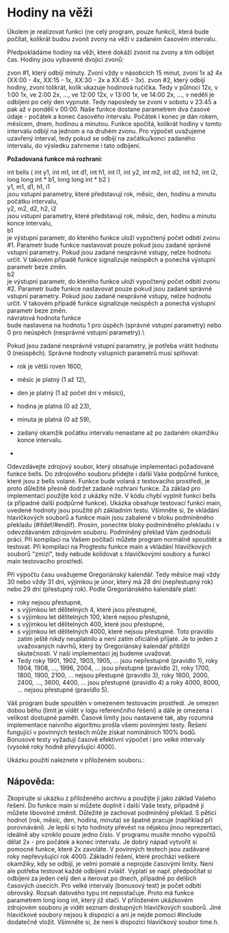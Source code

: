 # Hodiny na věži

Úkolem je realizovat funkci (ne celý program, pouze funkci), která bude počítat, kolikrát budou zvonit zvony na věži v zadaném časovém intervalu.

Předpokládáme hodiny na věži, které dokáží zvonit na zvony a tím odbíjet čas. Hodiny jsou vybavené dvojicí zvonů:

zvon #1, který odbíjí minuty. Zvoní vždy v násobcích 15 minut, zvoní 1x až 4x (XX:00 - 4x, XX:15 - 1x, XX:30 - 2x a XX:45 - 3x).
zvon #2, který odbíjí hodiny, zvoní tolikrát, kolik ukazuje hodinová ručička. Tedy v půlnoci 12x, v 1:00 1x, ve 2:00 2x, ..., ve 12:00 12x, v 13:00 1x, ve 14:00 2x, ...,
v neděli je odbíjení po celý den vypnuté. Tedy naposledy se zvoní v sobotu v 23:45 a pak až v pondělí v 00:00.
Naše funkce dostane parametrem dva časové údaje - počátek a konec časového intervalu. Počátek i konec je dán rokem, měsícem, dnem, hodinou a minutou. Funkce spočítá, kolikrát hodiny v tomto intervalu odbijí na jednom a na druhém zvonu. Pro výpočet uvažujeme uzavřený interval, tedy pokud se odbíjí na začátku/konci zadaného intervalu, do výsledku zahrneme i tato odbíjení.

**Požadovaná funkce má rozhraní:**

int bells ( int y1, int m1, int d1, int h1, int i1,
           int y2, int m2, int d2, int h2, int i2, 
           long long int * b1, long long int * b2 )\
y1, m1, d1, h1, i1\
jsou vstupní parametry, které představují rok, měsíc, den, hodinu a minutu počátku intervalu,\
y2, m2, d2, h2, i2\
jsou vstupní parametry, které představují rok, měsíc, den, hodinu a minutu konce intervalu,\
b1\
je výstupní parametr, do kterého funkce uloží vypočtený počet odbití zvonu #1. Parametr bude funkce nastavovat pouze pokud jsou zadané správné vstupní parametry. Pokud jsou zadané nesprávné vstupy, nelze hodnotu určit. V takovém případě funkce signalizuje neúspěch a ponechá výstupní parametr beze změn.\
b2\
je výstupní parametr, do kterého funkce uloží vypočtený počet odbití zvonu #2. Parametr bude funkce nastavovat pouze pokud jsou zadané správné vstupní parametry. Pokud jsou zadané nesprávné vstupy, nelze hodnotu určit. V takovém případě funkce signalizuje neúspěch a ponechá výstupní parametr beze změn.\
návratová hodnota funkce\
bude nastavena na hodnotu 1 pro úspěch (správné vstupní parametry) nebo 0 pro neúspěch (nesprávné vstupní parametry).\


Pokud jsou zadané nesprávné vstupní parametry, je potřeba vrátit hodnotu 0 (neúspěch). Správné hodnoty vstupních parametrů musí splňovat:

 - rok je větší roven 1600,
 - měsíc je platný (1 až 12),
 - den je platný (1 až počet dní v měsíci),
 - hodina je platná (0 až 23),
 - minuta je platná (0 až 59),
 - zadaný okamžik počátku intervalu nenastane až po zadaném okamžiku konce intervalu.

 - 
Odevzdávejte zdrojový soubor, který obsahuje implementaci požadované funkce bells. Do zdrojového souboru přidejte i další Vaše podpůrné funkce, které jsou z bells volané. Funkce bude volaná z testovacího prostředí, je proto důležité přesně dodržet zadané rozhraní funkce. Za základ pro implementaci použijte kód z ukázky níže. V kódu chybí vyplnit funkci bells (a případné další podpůrné funkce). Ukázka obsahuje testovací funkci main, uvedené hodnoty jsou použité při základním testu. Všimněte si, že vkládání hlavičkových souborů a funkce main jsou zabalené v bloku podmíněného překladu (#ifdef/#endif). Prosím, ponechte bloky podmíněného překladu i v odevzdávaném zdrojovém souboru. Podmíněný překlad Vám zjednoduší práci. Při kompilaci na Vašem počítači můžete program normálně spouštět a testovat. Při kompilaci na Progtestu funkce main a vkládání hlavičkových souborů "zmizí", tedy nebude kolidovat s hlavičkovými soubory a funkcí main testovacího prostředí.

Při výpočtu času uvažujeme Gregoriánský kalendář. Tedy měsíce mají vždy 30 nebo vždy 31 dní, výjimkou je únor, který má 28 dní (nepřestupný rok) nebo 29 dní (přestupný rok). Podle Gregoriánského kalendáře platí:

 - roky nejsou přestupné,
 - s výjimkou let dělitelných 4, které jsou přestupné,
 - s výjimkou let dělitelných 100, které nejsou přestupné,
 - s výjimkou let dělitelných 400, které jsou přestupné,
 - s výjimkou let dělitelných 4000, které nejsou přestupné. Toto pravidlo zatím ještě nikdy neuplatnilo a není zatím oficiálně přijaté. Je to jeden z uvažovaných návrhů, který by Gregoriánský kalendář přiblížil skutečnosti. V naší implementaci jej budeme uvažovat.
 - Tedy roky 1901, 1902, 1903, 1905, ... jsou nepřestupné (pravidlo 1), roky 1904, 1908, ..., 1996, 2004, ... jsou přestupné (pravidlo 2), roky 1700, 1800, 1900, 2100, ... nejsou přestupné (pravidlo 3), roky 1600, 2000, 2400, ..., 3600, 4400, ... jsou přestupné (pravidlo 4) a roky 4000, 8000, ... nejsou přestupné (pravidlo 5).

Váš program bude spouštěn v omezeném testovacím prostředí. Je omezen dobou běhu (limit je vidět v logu referenčního řešení) a dále je omezena i velikost dostupné paměti. Časové limity jsou nastavené tak, aby rozumná implementace naivního algoritmu prošla všemi povinnými testy. Řešení fungující v povinných testech může získat nominálních 100% bodů. Bonusové testy vyžadují časově efektivní výpočet i pro velké intervaly (vysoké roky hodně převyšující 4000).

Ukázku použití naleznete v přiloženém souboru.:

## Nápověda:
Zkopírujte si ukázku z přiloženého archivu a použijte ji jako základ Vašeho řešení.
Do funkce main si můžete doplnit i další Vaše testy, případně ji můžete libovolně změnit. Důležité je zachovat podmíněný překlad.
S pěticí hodnot (rok, měsíc, den, hodina, minuta) se špatně pracuje (například při porovnávání). Je lepší si tyto hodnoty převést na nějakou jinou reprezentaci, ideálně aby vzniklo pouze jedno číslo.
V programu musíte mnoho výpočtů dělat 2x - pro počátek a konec intervalu. Je dobrý nápad vytvořit si pomocné funkce, které 2x zavoláte.
V povinných testech jsou zadávané roky nepřevyšující rok 4000.
Základní řešení, které prochází veškeré okamžiky, kdy se odbíjí, je velmi pomalé a neprojde časovými limity. Není ale potřeba testovat každé odbíjení zvlášť. Vyplatí se např. předpočítat si odbíjení za jeden celý den a iterovat po dnech, případně po delších časových úsecích.
Pro velké intervaly (bonusový test) je počet odbití obrovský. Rozsah datového typu int nepostačuje. Proto má funkce parametrem long long int, který již stačí.
V přiloženém ukázkovém zdrojovém souboru je vidět seznam dostupných hlavičkových souborů. Jiné hlavičkové soubory nejsou k dispozici a ani je nejde pomocí #include dodatečně vložit. Všimněte si, že není k dispozici hlavičkový soubor time.h.
